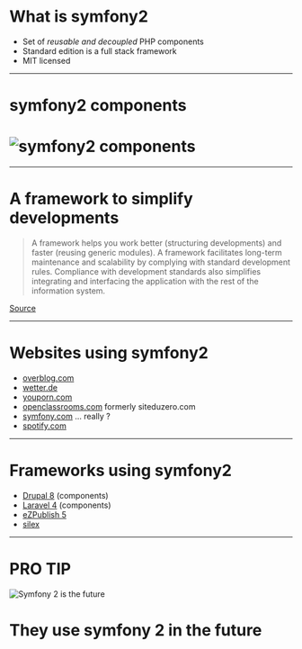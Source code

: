 # What is symfony2

* Set of *reusable and decoupled* PHP components
* Standard edition is a full stack framework
* MIT licensed

---

# symfony2 components

# ![symfony2 components](http://www.garfieldtech.com/presentations/dcmunich2012-wscci/images/symfony2-components.png)

---

# A framework to simplify developments

> A framework helps you work better (structuring developments) and faster (reusing generic modules).
> A framework facilitates long-term maintenance and scalability by complying with standard development rules.
> Compliance with development standards also simplifies integrating and interfacing the application with the rest of the
> information system.

[Source](http://symfony.com/symfony-explained-to-a-developer)

---

# Websites using symfony2

* [overblog.com](http://en.overblog.com/)
* [wetter.de](http://www.wetter.de/)
* [youporn.com](javascript:alert('Haha%2C%20nice%20try'))
* [openclassrooms.com](http://openclassrooms.com/) formerly siteduzero.com
* [symfony.com](http://symfony.com/) ... really ?
* [spotify.com](http://spotify.com/)

---

# Frameworks using symfony2

* [Drupal 8](http://drupal.org/) (components)
* [Laravel 4](http://four.laravel.com/) (components)
* [eZPublish 5](http://ez.no/Products/eZ-Publish-5-Platform)
* [silex](http://silex.sensiolabs.org/)

---

# PRO TIP

![Symfony 2 is the future](http://s2.favim.com/orig/28/back-to-the-future-gif-movie-Favim.com-232507.gif)

# They use symfony 2 in the future
